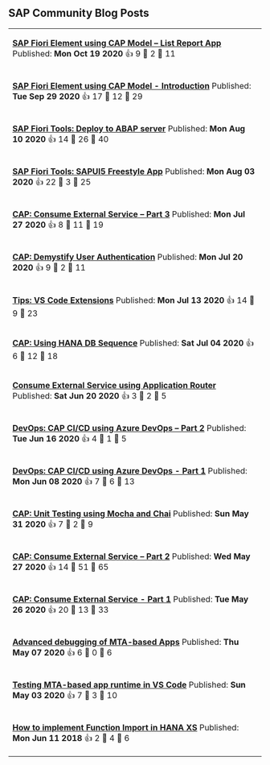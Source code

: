 ## SAP Community Blog Posts

<table>
<tr>
<td>

**[SAP Fiori Element using CAP Model – List Report App](https:&#x2F;&#x2F;blogs.sap.com&#x2F;?p&#x3D;1203828)**
Published: **Mon Oct 19 2020** 👍 9   💬 2   💍 11

</td>
</tr>
<tr>
<td>

**[SAP Fiori Element using CAP Model - Introduction](https:&#x2F;&#x2F;blogs.sap.com&#x2F;?p&#x3D;1191392)**
Published: **Tue Sep 29 2020** 👍 17   💬 12   💍 29

</td>
</tr>
<tr>
<td>

**[SAP Fiori Tools: Deploy to ABAP server](https:&#x2F;&#x2F;blogs.sap.com&#x2F;?p&#x3D;1161581)**
Published: **Mon Aug 10 2020** 👍 14   💬 26   💍 40

</td>
</tr>
<tr>
<td>

**[SAP Fiori Tools: SAPUI5 Freestyle App](https:&#x2F;&#x2F;blogs.sap.com&#x2F;?p&#x3D;1156521)**
Published: **Mon Aug 03 2020** 👍 22   💬 3   💍 25

</td>
</tr>
<tr>
<td>

**[CAP: Consume External Service – Part 3](https:&#x2F;&#x2F;blogs.sap.com&#x2F;?p&#x3D;1151427)**
Published: **Mon Jul 27 2020** 👍 8   💬 11   💍 19

</td>
</tr>
<tr>
<td>

**[CAP: Demystify User Authentication](https:&#x2F;&#x2F;blogs.sap.com&#x2F;?p&#x3D;1146397)**
Published: **Mon Jul 20 2020** 👍 9   💬 2   💍 11

</td>
</tr>
<tr>
<td>

**[Tips: VS Code Extensions](https:&#x2F;&#x2F;blogs.sap.com&#x2F;?p&#x3D;1139568)**
Published: **Mon Jul 13 2020** 👍 14   💬 9   💍 23

</td>
</tr>
<tr>
<td>

**[CAP: Using HANA DB Sequence](https:&#x2F;&#x2F;blogs.sap.com&#x2F;?p&#x3D;1137339)**
Published: **Sat Jul 04 2020** 👍 6   💬 12   💍 18

</td>
</tr>
<tr>
<td>

**[Consume External Service using Application Router](https:&#x2F;&#x2F;blogs.sap.com&#x2F;?p&#x3D;1127272)**
Published: **Sat Jun 20 2020** 👍 3   💬 2   💍 5

</td>
</tr>
<tr>
<td>

**[DevOps: CAP CI&#x2F;CD using Azure DevOps – Part 2](https:&#x2F;&#x2F;blogs.sap.com&#x2F;?p&#x3D;1124507)**
Published: **Tue Jun 16 2020** 👍 4   💬 1   💍 5

</td>
</tr>
<tr>
<td>

**[DevOps: CAP CI&#x2F;CD using Azure DevOps - Part 1](https:&#x2F;&#x2F;blogs.sap.com&#x2F;?p&#x3D;1118985)**
Published: **Mon Jun 08 2020** 👍 7   💬 6   💍 13

</td>
</tr>
<tr>
<td>

**[CAP: Unit Testing using Mocha and Chai](https:&#x2F;&#x2F;blogs.sap.com&#x2F;?p&#x3D;1113992)**
Published: **Sun May 31 2020** 👍 7   💬 2   💍 9

</td>
</tr>
<tr>
<td>

**[CAP: Consume External Service – Part 2](https:&#x2F;&#x2F;blogs.sap.com&#x2F;?p&#x3D;1111394)**
Published: **Wed May 27 2020** 👍 14   💬 51   💍 65

</td>
</tr>
<tr>
<td>

**[CAP: Consume External Service - Part 1](https:&#x2F;&#x2F;blogs.sap.com&#x2F;?p&#x3D;1110570)**
Published: **Tue May 26 2020** 👍 20   💬 13   💍 33

</td>
</tr>
<tr>
<td>

**[Advanced debugging of MTA-based Apps](https:&#x2F;&#x2F;blogs.sap.com&#x2F;?p&#x3D;1096371)**
Published: **Thu May 07 2020** 👍 6   💬 0   💍 6

</td>
</tr>
<tr>
<td>

**[Testing MTA-based app runtime in VS Code](https:&#x2F;&#x2F;blogs.sap.com&#x2F;?p&#x3D;1092663)**
Published: **Sun May 03 2020** 👍 7   💬 3   💍 10

</td>
</tr>
<tr>
<td>

**[How to implement Function Import in HANA XS](https:&#x2F;&#x2F;blogs.sap.com&#x2F;?p&#x3D;678542)**
Published: **Mon Jun 11 2018** 👍 2   💬 4   💍 6

</td>
</tr>
</table>